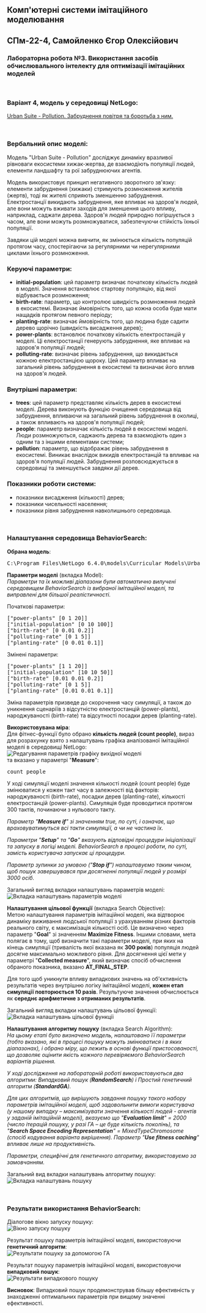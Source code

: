 ## Комп'ютерні системи імітаційного моделювання
## СПм-22-4, **Самойленко Єгор Олексійович**
### Лабораторна робота №**3**. Використання засобів обчислювального інтелекту для оптимізації імітаційних моделей

<br>

### Варіант 4, модель у середовищі NetLogo:
[Urban Suite - Pollution. Забруднення повітря та боротьба з ним.](https://www.netlogoweb.org/launch#http://www.netlogoweb.org/assets/modelslib/Curricular%20Models/Urban%20Suite/Urban%20Suite%20-%20Pollution.nlogo)

<br>

### Вербальний опис моделі:
Модель "Urban Suite - Pollution" досліджує динаміку вразливої рівноваги екосистеми хижак-жертва, де взаємодіють популяції людей, елементи ландшафту та рої забруднюючих агентів.

Модель використовує принцип негативного зворотного зв'язку: елементи забруднення (хижаки) стримують розмноження жителів (жертв), тоді як жителі сприяють зменшенню забруднення. Електростанції викидають забруднення, яке впливає на здоров'я людей, але вони можуть вживати заходів для зменшення цього впливу, наприклад, саджати дерева. Здоров'я людей природно погіршується з часом, але вони можуть розмножуватися, забезпечуючи стійкість їхньої популяції.

Завдяки цій моделі можна вивчити, як змінюється кількість популяцій протягом часу, спостерігаючи за регулярними чи нерегулярними циклами їхнього розмноження.

### Керуючі параметри:
- **initial-population**: цей параметр визначає початкову кількість людей в моделі. Значення встановлює стартову популяцію, від якої відбувається розмноження;
- **birth-rate**: параметр, що контролює швидкість розмноження людей в екосистемі. Визначає ймовірність того, що кожна особа буде мати нащадків протягом певного періоду;
- **planting-rate**: визначає ймовірність того, що людина буде садити дерево щорічно (швидкість висадження дерев);
- **power-plants**: встановлює початкову кількість електростанцій у моделі. Ці електростанції генерують забруднення, яке впливає на здоров'я популяції людей;
- **polluting-rate**: визначає рівень забруднення, що викидається кожною електростанцією щороку. Цей параметр впливає на загальний рівень забруднення в екосистемі та визначає його вплив на здоров'я людей.

### Внутрішні параметри:
- **trees**: цей параметр представляє кількість дерев в екосистемі моделі. Дерева виконують функцію очищення середовища від забруднення, впливаючи на загальний рівень забруднення в околиці, а також впливають на здоров'я популяції людей;
- **people**: параметр визначає кількість людей в екосистемі моделі. Люди розмножуються, саджають дерева та взаємодіють один з одним та з іншими елементами системи;
- **pollution**: параметр, що відображає рівень забруднення в екосистемі. Виникає внаслідок викидів електростанцій та впливає на здоров'я популяції людей. Забруднення розповсюджується в середовищі та зменшується завдяки дії дерев.

### Показники роботи системи:
- показники висадження (кількості) дерев;
- показники чисельності населення;
- показники рівня забруднення навколишнього середовища.

<br>

### Налаштування середовища BehaviorSearch:

**Обрана модель**:
<pre>
C:\Program Files\NetLogo 6.4.0\models\Curricular Models\Urban Suite\Urban Suite - Pollution.nlogo
</pre>

**Параметри моделі** (вкладка Model):  
*Параметри та їх можливі діапазони були автоматично вилучені середовищем BehaviorSearch із вибраної імітаційної моделі, та виправлені для більшої реалістичності.*

Початкові параметри:
<pre>
["power-plants" [0 1 20]]
["initial-population" [0 10 100]]
["birth-rate" [0 0.01 0.2]]
["polluting-rate" [0 1 5]]
["planting-rate" [0 0.01 0.1]]
</pre>

Змінені параметри:
<pre>
["power-plants" [1 1 20]]
["initial-population" [10 10 50]]
["birth-rate" [0.01 0.01 0.2]]
["polluting-rate" [0 1 5]]
["planting-rate" [0.01 0.01 0.1]]
</pre>

Зміна параметрів призведе до скорочення часу симуляції, а також до уникнення сценаріїв з відсутністю електростанцій (power-plants), народжуваності (birth-rate) та відсутності посадки дерев (planting-rate).

**Використовувана міра**:  
Для фітнес-функції було обрано **кількість людей (count people)**, вираз для розрахунку взято з налаштувань графіка аналізованої імітаційної моделі в середовищі NetLogo:  
![Редагування параметрів графіку вихідної моделі](measure.png)  
та вказано у параметрі "**Measure**":
<pre>
count people
</pre>

У ході симуляції моделі значення кількості людей (count people) буде змінюватися у кожен такт часу в залежності від факторів: народжуваності (birth-rate), посадки дерев (planting-rate), кількості електростанцій (power-plants). Симуляція буде проводитися протягом 300 тактів, починаючи з нульового такту.

*Параметр "**Measure if**" зі значенням true, по суті, і означає, що враховуватимуться всі такти симуляції, а чи не частина їх.*

*Параметри "**Setup**" та "**Go**" вказують відповідні процедури ініціалізації та запуску в логіці моделі. BehaviorSearch в процесі роботи, по суті, замість користувача запускає ці процедури.*

*Параметр зупинки за умовою ("**Stop if**") налаштовуємо таким чином, щоб пошук завершувався при досягненні популяції людей у розмірі 3000 осіб.*

Загальний вигляд вкладки налаштувань параметрів моделі:  
![Вкладка налаштувань параметрів моделі](model.png)

**Налаштування цільової функції** (вкладка Search Objective):  
Метою налаштування параметрів імітаційної моделі, яка відтворює динаміку виживання людської популяції з урахуванням різних факторів реального світу, є максимізація кількості осіб. Це визначено через параметр "**Goal**" зі значенням **Maximize Fitness**. Іншими словами, мета полягає в тому, щоб визначити такі параметри моделі, при яких на кінець симуляції (тривалість якої вказана як **300 років**) популяція людей досягне максимально можливого рівня. Для досягнення цієї мети у параметрі "**Collected measure**", який визначає спосіб обчислення обраного показника, вказано **AT_FINAL_STEP**.

Для того щоб уникнути впливу випадкових значень на об'єктивність результатів через внутрішню логіку імітаційної моделі, **кожен етап симуляції повторюється 10 разів**. Результуюче значення обчислюється як **середнє арифметичне з отриманих результатів**.

Загальний вигляд вкладки налаштувань цільової функції:  
![Вкладка налаштувань цільової функції](s_obj.png)

**Налаштування алгоритму пошуку** (вкладка Search Algorithm):  
*На цьому етапі було визначено модель, налаштовано її параметри (тобто вказано, які в процесі пошуку можуть змінюватися і в яких діапазонах), і обрано міру, що лежить в основі функції пристосованості, що дозволяє оцінити якість кожного перевіряємого BehaviorSearch варіантів рішення.*

*У ході дослідження на лабораторній роботі використовуються два алгоритми: Випадковий пошук (**RandomSearch**) і Простий генетичний алгоритм (**StandardGA**).*

*Для цих алгоритмів, що вирішують завдання пошуку такого набору параметрів імітаційної моделі, щоб задовольнити вимоги користувача (у нашому випадку – максимізувати значення кількості людей - агентів у заданій імітаційній моделі), вказуємо що "**Evaluation limit**" = 2000 (число ітерацій пошуку, у разі ГА – це буде кількість поколінь), та "**Search Space Encoding Representation**" = MixedTypeChromosome (спосіб кодування варіанта вирішення). Параметр "**Use fitness caching**" впливає лише на продуктивність.*

*Параметри, специфічні для генетичного алгоритму, використовуємо за замовчанням.*

Загальний вид вкладки налаштувань алгоритму пошуку:
![Вкладка налаштувань пошуку](param.png)

<br>

### Результати використання BehaviorSearch:
Діалогове вікно запуску пошуку:  
![Вікно запуску пошуку](search.png)

Результат пошуку параметрів імітаційної моделі, використовуючи **генетичний алгоритм**:  
![Результати пошуку за допомогою ГА](res1.png)

Результат пошуку параметрів імітаційної моделі, використовуючи **випадковий пошук**:  
![Результати випадкового пошуку](res2.png)

**Висновок**:
Випадковий пошук продемонстрував більшу ефективність у знаходженні оптимальних параметрів при вищому значенні ефективності.